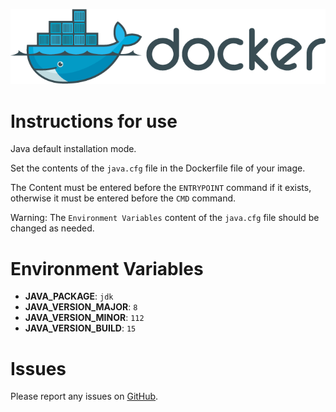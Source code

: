 ![Docker logo](https://github.com/marcosoliveirasoares94/Dockerfiles/blob/master/docker_logo.png)

# Instructions for use

Java default installation mode.

Set the contents of the `java.cfg` file in the Dockerfile file of your image.

The Content must be entered before the `ENTRYPOINT` command if it exists, otherwise it must be entered before the `CMD` command.

Warning: The `Environment Variables` content of the `java.cfg` file should be changed as needed.

# Environment Variables

* **JAVA_PACKAGE**:	        `jdk`
* **JAVA_VERSION_MAJOR**:   `8`
* **JAVA_VERSION_MINOR**:   `112`
* **JAVA_VERSION_BUILD**:   `15`


# Issues

Please report any issues on [GitHub](https://github.com/marcosoliveirasoares94/Dockerfiles/issues).
